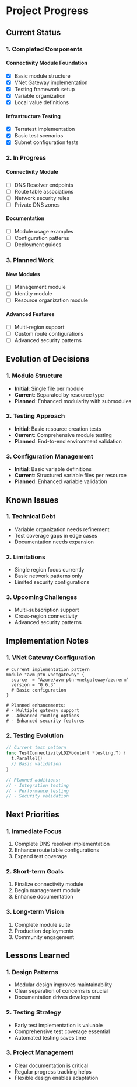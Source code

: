 # Project Progress

## Current Status

### 1. Completed Components

#### Connectivity Module Foundation

- [x] Basic module structure
- [x] VNet Gateway implementation
- [x] Testing framework setup
- [x] Variable organization
- [x] Local value definitions

#### Infrastructure Testing

- [x] Terratest implementation
- [x] Basic test scenarios
- [x] Subnet configuration tests

### 2. In Progress

#### Connectivity Module

- [ ] DNS Resolver endpoints
- [ ] Route table associations
- [ ] Network security rules
- [ ] Private DNS zones

#### Documentation

- [ ] Module usage examples
- [ ] Configuration patterns
- [ ] Deployment guides

### 3. Planned Work

#### New Modules

- [ ] Management module
- [ ] Identity module
- [ ] Resource organization module

#### Advanced Features

- [ ] Multi-region support
- [ ] Custom route configurations
- [ ] Advanced security patterns

## Evolution of Decisions

### 1. Module Structure

- **Initial**: Single file per module
- **Current**: Separated by resource type
- **Planned**: Enhanced modularity with submodules

### 2. Testing Approach

- **Initial**: Basic resource creation tests
- **Current**: Comprehensive module testing
- **Planned**: End-to-end environment validation

### 3. Configuration Management

- **Initial**: Basic variable definitions
- **Current**: Structured variable files per resource
- **Planned**: Enhanced variable validation

## Known Issues

### 1. Technical Debt

- Variable organization needs refinement
- Test coverage gaps in edge cases
- Documentation needs expansion

### 2. Limitations

- Single region focus currently
- Basic network patterns only
- Limited security configurations

### 3. Upcoming Challenges

- Multi-subscription support
- Cross-region connectivity
- Advanced security patterns

## Implementation Notes

### 1. VNet Gateway Configuration

```hcl
# Current implementation pattern
module "avm-ptn-vnetgateway" {
  source  = "Azure/avm-ptn-vnetgateway/azurerm"
  version = "0.6.3"
  # Basic configuration
}

# Planned enhancements:
# - Multiple gateway support
# - Advanced routing options
# - Enhanced security features
```

### 2. Testing Evolution

```go
// Current test pattern
func TestConnectivityLDZModule(t *testing.T) {
  t.Parallel()
  // Basic validation
}

// Planned additions:
// - Integration testing
// - Performance testing
// - Security validation
```

## Next Priorities

### 1. Immediate Focus

1. Complete DNS resolver implementation
2. Enhance route table configurations
3. Expand test coverage

### 2. Short-term Goals

1. Finalize connectivity module
2. Begin management module
3. Enhance documentation

### 3. Long-term Vision

1. Complete module suite
2. Production deployments
3. Community engagement

## Lessons Learned

### 1. Design Patterns

- Modular design improves maintainability
- Clear separation of concerns is crucial
- Documentation drives development

### 2. Testing Strategy

- Early test implementation is valuable
- Comprehensive test coverage essential
- Automated testing saves time

### 3. Project Management

- Clear documentation is critical
- Regular progress tracking helps
- Flexible design enables adaptation
